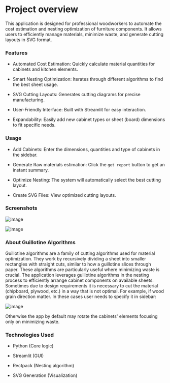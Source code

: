 # Project overview

This application is designed for professional woodworkers to automate the cost estimation and nesting optimization of furniture components. It allows users to efficiently manage materials, minimize waste, and generate cutting layouts in SVG format.

### Features

- Automated Cost Estimation: Quickly calculate material quantities for cabinets and kitchen elements.

- Smart Nesting Optimization: Iterates through different algorithms to find the best sheet usage.

- SVG Cutting Layouts: Generates cutting diagrams for precise manufacturing.

- User-Friendly Interface: Built with Streamlit for easy interaction.

- Expandability: Easily add new cabinet types or sheet (board) dimensions to fit specific needs.

### Usage

- Add Cabinets: Enter the dimensions, quantities and type of cabinets in the sidebar.

- Generate Raw materials estimation: Click the `get report` button to get an instant summary.

- Optimize Nesting: The system will automatically select the best cutting layout.

- Create SVG Files: View optimized cutting layouts.

### Screenshots

![image](https://github.com/user-attachments/assets/ef18da18-3f81-4e00-aa23-e33de07237aa)

![image](https://github.com/user-attachments/assets/e31eec4b-11df-4a86-b246-9356dd073a70)


### About Guillotine Algorithms

Guillotine algorithms are a family of cutting algorithms used for material optimization. They work by recursively dividing a sheet into smaller rectangles with straight cuts, similar to how a guillotine slices through paper. These algorithms are particularly useful where minimizing waste is crucial. The application leverages guillotine algorithms in the nesting process to efficiently arrange cabinet components on available sheets. Sometimes due to design requirements it is necessary to cut the material (chipboard, plywood, etc.) in a way that is not optimal. For example, if wood grain direction matter. In these cases user needs to specify it in sidebar:

![image](https://github.com/user-attachments/assets/c8399008-7fbe-4c97-9354-b012566edf2b) 

Otherwise the app by default may rotate the cabinets' elements focusing only on minimizing waste. 


### Technologies Used

- Python (Core logic)

- Streamlit (GUI)

- Rectpack (Nesting algorithm)

- SVG Generation (Visualization)
